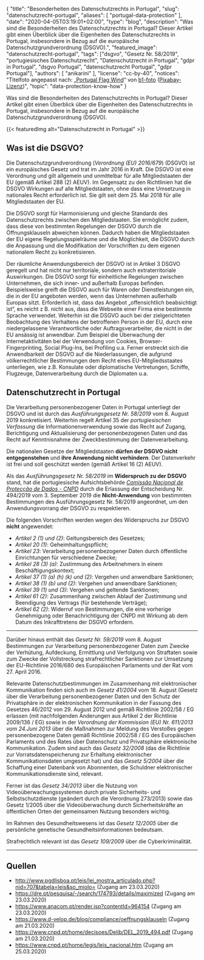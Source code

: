 {
    "title": "Besonderheiten des Datenschutzrechts in Portugal",
    "slug": "datenschutzrecht-portugal",
    "aliases": [ "portugal-data-protection" ],
    "date": "2020-04-05T03:19:01+02:00",
    "type": "blog",
    "description": "Was sind die Besonderheiten des Datenschutzrechts in Portugal? Dieser Artikel gibt einen Überblick über die Eigenheiten des Datenschutzrechts in Portugal, insbesondere in Bezug auf die europäische Datenschutzgrundverordnung (DSGVO).",
    "featured_image": "datenschutzrecht-portugal",
    "tags": ["dsgvo", "Gesetz Nr. 58/2019", "portugiesisches Datenschutzrecht", "Datenschutzrecht in Portugal", "gdpr in Portugal", "dsgvo Portugal", "datenschutzrecht Portugal", "gdpr Portugal"],
    "authors": [ "anikarini" ],
    "license": "cc-by-40",
    "notices": "Titelfoto angepasst nach: „[Portugal Flag Wind](https://pixabay.com/photos/portugal-flag-wind-sky-blue-1355102/)“ von [b1-foto](https://pixabay.com/users/b1-foto-2445766/) ([Pixabay-Lizenz](https://pixabay.com/service/license/))",
    "topic": "data-protection-know-how"
}

Was sind die Besonderheiten des Datenschutzrechts in Portugal? Dieser Artikel gibt einen Überblick über die Eigenheiten des Datenschutzrechts in Portugal, insbesondere in Bezug auf die europäische Datenschutzgrundverordnung (DSGVO).

{{< featuredImg alt="Datenschutzrecht in Portugal" >}}

## Was ist die DSGVO?

Die Datenschutzgrundverordnung (*Verordnung (EU) 2016/679*) (DSGVO) ist ein europäisches Gesetz und trat im Jahr 2016 in Kraft. Die DSGVO ist eine Verordnung und gilt allgemein und unmittelbar für alle Mitgliedstaaten der EU (gemäß Artikel 288 (2) AEUV). Im Gegensatz zu den Richtlinien hat die DSGVO Wirkungen auf alle Mitgliedstaaten, ohne dass eine Umsetzung in nationales Recht erforderlich ist. Sie gilt seit dem 25. Mai 2018 für alle Mitgliedstaaten der EU. 

Die DSGVO sorgt für Harmonisierung und gleiche Standards des Datenschutzrechts zwischen den Mitgliedstaaten. Sie ermöglicht zudem, dass diese von bestimmten Regelungen der DSGVO durch die Öffnungsklauseln abweichen können. Dadurch haben die Mitgliedstaaten der EU eigene Regelungsspielräume und die Möglichkeit, die DSGVO durch die Anpassung und die Modifikation der Vorschriften zu dem eigenen nationalem Recht zu konkretisieren. 

Der räumliche Anwendungsbereich der DSGVO ist in Artikel 3 DSGVO geregelt und hat nicht nur territoriale, sondern auch extraterritoriale Auswirkungen. Die DSGVO sorgt für einheitliche Regelungen zwischen Unternehmen, die sich inner- und außerhalb Europas befinden. Beispielsweise greift die DSGVO auch für Waren oder Dienstleistungen ein, die in der EU angeboten werden, wenn das Unternehmen außerhalb Europas sitzt. Erforderlich ist, dass das Angebot „offensichtlich beabsichtigt ist“, es reicht z&nbsp;B. nicht aus, dass die Webseite einer Firma eine bestimmte Sprache verwendet. Weiterhin ist die DSGVO auch bei der zielgerichteten Beobachtung des Verhaltens der betroffenen Person in der EU, durch eine niedergelassene Verantwortliche oder Auftragsverarbeiter, die nicht in der EU ansässig ist anwendbar. Zum Beispiel die Überwachung der Internetaktivitäten bei der Verwendung von Cookies, Browser- Fingerprinting, Social Plug-Ins, bei Profiling u.a. Ferner erstreckt sich die Anwendbarkeit der DSGVO auf die Niederlassungen, die aufgrund völkerrechtlicher Bestimmungen dem Recht eines EU-Mitgliedsstaates unterliegen, wie z.B. Konsulate oder diplomatische Vertretungen, Schiffe, Flugzeuge, Datenverarbeitung durch die Diplomaten u.a. 


## Datenschutzrecht in Portugal

Die Verarbeitung personenbezogener Daten in Portugal unterliegt der DSGVO und ist durch das *Ausführungsgesetz Nr. 58/2019* vom 8. August 2019 konkretisiert. Weiterhin regelt Artikel 35 der *portugiesischen Verfassung* die Informationenverwendung sowie das Recht auf Zugang, Berichtigung und Aktualisierung der personenbezogenen Daten und das Recht auf Kenntnisnahme der Zweckbestimmung der Datenverarbeitung. 

Die nationalen Gesetze der Mitgliedstaaten **dürfen der DSGVO nicht entgegenstehen** und **ihre Anwendung nicht verhindern**. Der Datenverkehr ist frei und soll geschützt werden (gemäß Artikel 16 (2) AEUV). 

Als das *Ausführungsgesetz Nr. 58/2019* im **Widerspruch zu der DSGVO** stand, hat die portugiesische Aufsichtsbehörde [*Comissão Nacional de Protecção de Dados - CNPD*](https://www.cnpd.pt/) durch die Erlassung der Entscheidung Nr. 494/2019 vom 3. September 2019 die **Nicht-Anwendung** von bestimmten Bestimmungen des Ausführungsgesetz Nr. 58/2019 angeordnet, um den Anwendungsvorrang der DSGVO zu respektieren.  

Die folgenden Vorschriften werden wegen des Widerspruchs zur DSGVO **nicht** angewendet:

* *Artikel 2 (1) und (2)*: Geltungsbereich des Gesetzes;
* *Artikel 20 (1)*: Geheimhaltungspflicht;
* *Artikel 23*: Verarbeitung personenbezogener Daten durch öffentliche Einrichtungen für verschiedene Zwecke;
* *Artikel 28 (3) (a)*: Zustimmung des Arbeitnehmers in einem Beschäftigungskontext;
* *Artikel 37 (1) (a) (h) (k) und (2)*: Vergehen und anwendbare Sanktionen;
* *Artikel 38 (1) (b) und (2)*: Vergehen und anwendbare Sanktionen;
* *Artikel 39 (1) und (3)*: Vergehen und geltende Sanktionen;
* *Artikel 61 (2)*: Zusammenhang zwischen Ablauf der Zustimmung und Beendigung des Vertrags (für bestehende Verträge);
* *Artikel 62 (2)*: Widerruf von Bestimmungen, die eine vorherige Genehmigung oder Benachrichtigung der CNPD mit Wirkung ab dem Datum des Inkrafttretens der DSGVO erfordern.

---

Darüber hinaus enthält das *Gesetz Nr. 59/2019* vom 8. August Bestimmungen zur Verarbeitung personenbezogener Daten zum Zwecke der Verhütung, Aufdeckung, Ermittlung und Verfolgung von Straftaten sowie zum Zwecke der Vollstreckung strafrechtlicher Sanktionen zur Umsetzung der EU-Richtlinie 2016/680 des Europäischen Parlaments und der Rat vom 27. April 2016. 

Relevante Datenschutzbestimmungen im Zusammenhang mit elektronischer Kommunikation finden sich auch im *Gesetz 41/2004* vom 18. August (Gesetz über die Verarbeitung personenbezogener Daten und den Schutz der Privatsphäre in der elektronischen Kommunikation in der Fassung des Gesetzes 46/2012 von 29. August 2012 und gemäß Richtlinie 2002/58 / EG erlassen (mit nachfolgenden Änderungen aus Artikel 2 der Richtlinie 2009/136 / EG) sowie in der *Verordnung der Kommission (EU) Nr. 611/2013 vom 24.Juni 2013* über die Maßnahmen zur Meldung des Verstoßes gegen personenbezogene Daten gemäß Richtlinie 2002/58 / EG des Europäischen Parlaments und des Rates über Datenschutz und Privatsphäre elektronische Kommunikation. Zudem sind auch das *Gesetz 32/2008* (das die Richtlinie zur Vorratsdatenspeicherung zur Erhaltung elektronischer Kommunikationsdaten umgesetzt hat) und das *Gesetz 5/2004* über die Schaffung einer Datenbank von Abonnenten, die Schuldner elektronischer Kommunikationsdienste sind, relevant. 

Ferner ist das *Gesetz 34/2013* über die Nutzung von Videoüberwachungssystemen durch private Sicherheits- und Selbstschutzdienste (geändert durch die Verordnung 273/2013) sowie das Gesetz 1/2005 über die Videoüberwachung durch Sicherheitskräfte an öffentlichen Orten der gemeinsamen Nutzung besonders wichtig. 

Im Rahmen des Gesundheitswesens ist das *Gesetz 12/2005* über die persönliche genetische Gesundheitsinformationen bedeutsam. 

Strafrechtlich relevant ist das *Gesetz 109/2009* über die Cyberkriminalität.

---

## Quellen

- http://www.pgdlisboa.pt/leis/lei_mostra_articulado.php?nid=707&tabela=leis&so_miolo= (Zugang am 23.03.2020)
- https://dre.pt/pesquisa/-/search/174793/details/maximized (Zugang am 23.03.2020)
- https://www.anacom.pt/render.jsp?contentId=964154 (Zugang am 23.03.2020)
- https://www.d-velop.de/blog/compliance/oeffnungsklauseln (Zugang am 21.03.2020)
- https://www.cnpd.pt/home/decisoes/Delib/DEL_2019_494.pdf (Zugang am 21.03.2020)
- https://www.cnpd.pt/home/legis/leis_nacional.htm (Zugang am 25.03.2020)
